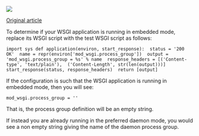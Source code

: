 ![](<https://i.imgur.com/aGZu7tZ.jpg>)

[Original article](<http://blog.dscpl.com.au/2012/10/why-are-you-using-embedded-mode-of.html>)

To determine if your WSGI application is running in embedded mode, replace its WSGI script with the test WSGI script as follows:

`
   import sys
    def application(environ, start_response):  status = '200 OK'  name = repr(environ['mod_wsgi.process_group'])  output = 'mod_wsgi.process_group = %s' % name  response_headers = [('Content-type', 'text/plain'),  ('Content-Length', str(len(output)))]  start_response(status, response_headers)  return [output] `

If the configuration is such that the WSGI application is running in embedded mode, then you will see:

`
   mod_wsgi.process_group = ''
  `

  That is, the process group definition will be an empty string.

If instead you are already running in the preferred daemon mode, you would see a non empty string giving the name of the daemon process group.

